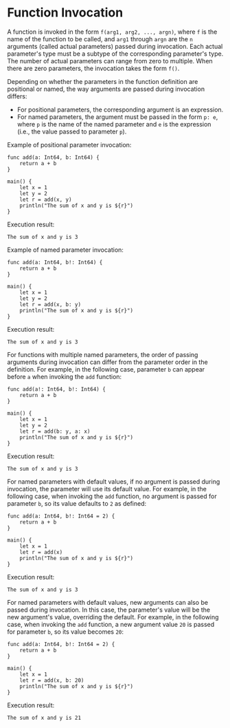 # Function Invocation

A function is invoked in the form `f(arg1, arg2, ..., argn)`, where `f` is the name of the function to be called, and `arg1` through `argn` are the `n` arguments (called actual parameters) passed during invocation. Each actual parameter's type must be a subtype of the corresponding parameter's type. The number of actual parameters can range from zero to multiple. When there are zero parameters, the invocation takes the form `f()`.

Depending on whether the parameters in the function definition are positional or named, the way arguments are passed during invocation differs:  
- For positional parameters, the corresponding argument is an expression.  
- For named parameters, the argument must be passed in the form `p: e`, where `p` is the name of the named parameter and `e` is the expression (i.e., the value passed to parameter `p`).  

Example of positional parameter invocation:

<!-- verify -->

```cangjie
func add(a: Int64, b: Int64) {
    return a + b
}

main() {
    let x = 1
    let y = 2
    let r = add(x, y)
    println("The sum of x and y is ${r}")
}
```

Execution result:

```text
The sum of x and y is 3
```

Example of named parameter invocation:

<!-- verify -->

```cangjie
func add(a: Int64, b!: Int64) {
    return a + b
}

main() {
    let x = 1
    let y = 2
    let r = add(x, b: y)
    println("The sum of x and y is ${r}")
}
```

Execution result:

```text
The sum of x and y is 3
```

For functions with multiple named parameters, the order of passing arguments during invocation can differ from the parameter order in the definition. For example, in the following case, parameter `b` can appear before `a` when invoking the `add` function:

<!-- verify -->

```cangjie
func add(a!: Int64, b!: Int64) {
    return a + b
}

main() {
    let x = 1
    let y = 2
    let r = add(b: y, a: x)
    println("The sum of x and y is ${r}")
}
```

Execution result:

```text
The sum of x and y is 3
```

For named parameters with default values, if no argument is passed during invocation, the parameter will use its default value. For example, in the following case, when invoking the `add` function, no argument is passed for parameter `b`, so its value defaults to `2` as defined:

<!-- verify -->

```cangjie
func add(a: Int64, b!: Int64 = 2) {
    return a + b
}

main() {
    let x = 1
    let r = add(x)
    println("The sum of x and y is ${r}")
}
```

Execution result:

```text
The sum of x and y is 3
```

For named parameters with default values, new arguments can also be passed during invocation. In this case, the parameter's value will be the new argument's value, overriding the default. For example, in the following case, when invoking the `add` function, a new argument value `20` is passed for parameter `b`, so its value becomes `20`:

<!-- verify -->

```cangjie
func add(a: Int64, b!: Int64 = 2) {
    return a + b
}

main() {
    let x = 1
    let r = add(x, b: 20)
    println("The sum of x and y is ${r}")
}
```

Execution result:

```text
The sum of x and y is 21
```